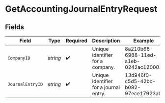 # GetAccountingJournalEntryRequest


## Fields

| Field                                  | Type                                   | Required                               | Description                            | Example                                |
| -------------------------------------- | -------------------------------------- | -------------------------------------- | -------------------------------------- | -------------------------------------- |
| `CompanyID`                            | *string*                               | :heavy_check_mark:                     | Unique identifier for a company.       | 8a210b68-6988-11ed-a1eb-0242ac120002   |
| `JournalEntryID`                       | *string*                               | :heavy_check_mark:                     | Unique identifier for a journal entry. | 13d946f0-c5d5-42bc-b092-97ece17923ab   |